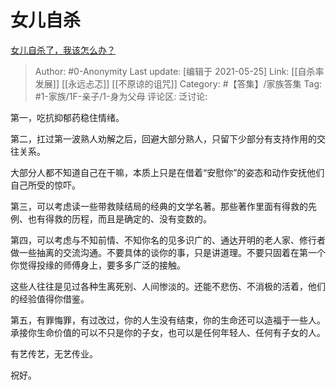 # 女儿自杀
[女儿自杀了，我该怎么办？](https://www.zhihu.com/question/32213799/answer/916641749)

> Author: #0-Anonymity
> Last update: [编辑于 2021-05-25]
> Link: [[自杀率发展]] [[永远忐忑]] [[不原谅的诅咒]]
> Category: #【答集】/家族答集
> Tag: #1-家族/1F-亲子/1-身为父母
> 评论区:
> 泛讨论:

第一，吃抗抑郁药稳住情绪。

第二，扛过第一波熟人劝解之后，回避大部分熟人，只留下少部分有支持作用的交往关系。

大部分人都不知道自己在干嘛，本质上只是在借着“安慰你”的姿态和动作安抚他们自己所受的惊吓。

第三，可以考虑读一些带救赎结局的经典的文学名著。那些著作里面有得救的先例、也有得救的历程，而且是确定的、没有变数的。

第四，可以考虑与不知前情、不知你名的见多识广的、通达开明的老人家、修行者做一些抽离的交流沟通。不要具体的谈你的事，只是讲道理。不要只固着在第一个你觉得投缘的师傅身上，要多多广泛的接触。

这些人往往是见过各种生离死别、人间惨淡的。还能不悲伤、不消极的活着，他们的经验值得你借鉴。

第五，有罪悔罪，有过改过，你的人生没有结束，你的生命还可以造福于一些人。承接你生命价值的可以不只是你的子女，也可以是任何年轻人、任何有子女的人。

有艺传艺，无艺传业。

祝好。
